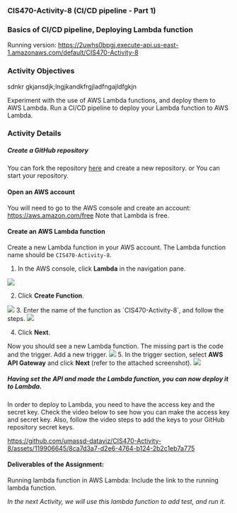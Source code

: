 ### CIS470-Activity-8 (CI/CD pipeline - Part 1)

### Basics of CI/CD pipeline, Deploying Lambda function
Running version: https://2uwhs0bpgj.execute-api.us-east-1.amazonaws.com/default/CIS470-Activity-8

### Activity Objectives

sdnkr gkjansdjk;lngjkandkfrgjladfngajldfgkjn

Experiment with the use of AWS Lambda functions, and deploy them to AWS Lambda.
Run a CI/CD pipeline to deploy your Lambda function to AWS Lambda.

### Activity Details

##### Create a GitHub repository
You can fork the repository [here](https://github.com/umassd-dataviz/CIS470-Activity-8) and create a new repository. or You can start your repository.

#### Open an AWS account
You will need to go to the AWS console and create an account: https://aws.amazon.com/free
Note that Lambda  is free.

#### Create an AWS Lambda function
Create a new Lambda function in your AWS account. The Lambda function name should be `CIS470-Activity-8`.
1. In the AWS console, click **Lambda** in the navigation pane.

<img src="./imgs/Lambda1.png">

2. Click **Create Function**.
<img src="./imgs/Lambda2.png">
3. Enter the name of the function as `CIS470-Activity-8`, and follow the steps.
<img src="./imgs/Lambda3.png">

4. Click **Next**.

Now you should see a new Lambda function. The missing part is the code and the trigger.
Add a new trigger.
<img src="./imgs/Lambda4.png">
5. In the trigger section, select **AWS API Gateway** and click **Next** (refer to the attached screenshot).
<img src="./imgs/Lambda5.png">

##### Having set the API and made the Lambda function, you can now deploy it to Lambda.
In order to deploy to Lambda, you need to  have the access key and the secret key.
Check the video below to see how you can make the access key and secret key. Also, follow the video steps to add the keys to your GitHub repository secret keys.


https://github.com/umassd-dataviz/CIS470-Activity-8/assets/119906645/8ca7d3a7-d2e6-4764-b124-2b2c1eb7a775


#### Deliverables of the Assignment:

Running lambda function in AWS Lambda: Include the link to the running lambda function.

<i> In the next Activity, we will use this lambda function to add test, and run it. </i>
